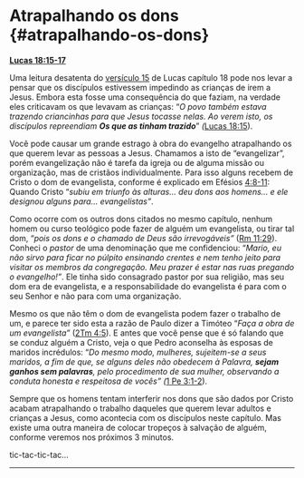# Atrapalhando os dons {#atrapalhando-os-dons}

[**Lucas 18:15-17**](http://bibliaonline.com.br/acf/lc/18/15-17)

Uma leitura desatenta do [versículo 15](http://bibliaonline.com.br/acf/lc/18/15) de Lucas capítulo 18 pode nos levar a pensar que os discípulos estivessem impedindo as crianças de irem a Jesus. Embora esta fosse uma consequência do que faziam, na verdade eles criticavam os que levavam as crianças: “_O povo também estava trazendo criancinhas para que Jesus tocasse nelas. Ao verem isto, os discípulos repreendiam_ **_Os que as tinham trazido_**” _(_[Lucas 18:15](http://bibliaonline.com.br/acf/lc/18/15)).

Você pode causar um grande estrago à obra do evangelho atrapalhando os que querem levar as pessoas a Jesus. Chamamos a isto de “evangelizar”, porém evangelização não é tarefa da igreja ou de alguma missão ou organização, mas de cristãos individualmente. Para isso alguns recebem de Cristo o dom de evangelista, conforme é explicado em Efésios [4:8-11](http://bibliaonline.com.br/acf/ef/4/8-11): Quando Cristo “_subiu em triunfo às alturas... deu dons aos homens... e ele designou alguns para... evangelistas”_.

Como ocorre com os outros dons citados no mesmo capítulo, nenhum homem ou curso teológico pode fazer de alguém um evangelista, ou tirar tal dom, “_pois os dons e o chamado de Deus são irrevogáveis”_ ([Rm 11:29](http://bibliaonline.com.br/acf/rm/11/29)). Conheci o _pastor_ de uma denominação que me confidenciou: “_Mario, eu não sirvo para ficar no púlpito ensinando crentes e nem tenho jeito para visitar os membros da congregação. Meu prazer é estar nas ruas pregando o evangelho!”_. Ele tinha sido consagrado pastor por sua religião, mas seu dom era de evangelista, e a responsabilidade do evangelista é para com o seu Senhor e não para com uma organização.

Mesmo os que não têm o dom de evangelista podem fazer o trabalho de um, e parece ter sido esta a razão de Paulo dizer a Timóteo “_Faça a obra de um evangelista”_ ([2Tm 4:5](http://bibliaonline.com.br/acf/2tm/4/5)). E antes que você pense que é só falando que se conduz alguém a Cristo, veja o que Pedro aconselha às esposas de maridos incrédulos: “_Do mesmo modo, mulheres, sujeitem-se a seus maridos, a fim de que, se alguns deles não obedecem à Palavra,_ **_sejam ganhos sem palavras_**_, pelo procedimento de sua mulher, observando a conduta honesta e respeitosa de vocês” (_[1 Pe 3:1-2](http://bibliaonline.com.br/acf/1pe/3/1-2)).

Sempre que os homens tentam interferir nos dons que são dados por Cristo acabam atrapalhando o trabalho daqueles que querem levar adultos e crianças a Jesus, como acontecia com os discípulos neste capítulo. Mas existe uma outra maneira de colocar tropeços à salvação de alguém, conforme veremos nos próximos 3 minutos.

tic-tac-tic-tac...

*****